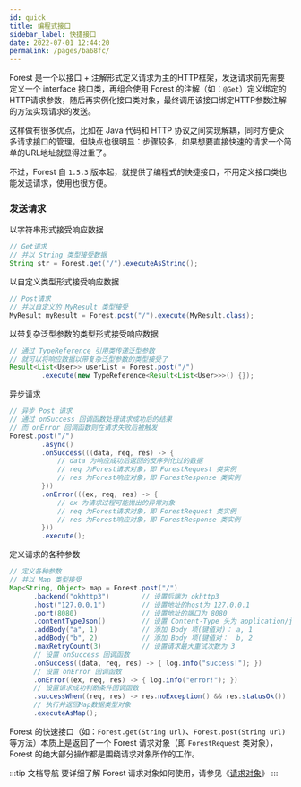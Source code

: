 ```yaml
---
id: quick
title: 编程式接口
sidebar_label: 快捷接口
date: 2022-07-01 12:44:20
permalink: /pages/ba68fc/
---
```


Forest 是一个以接口 + 注解形式定义请求为主的HTTP框架，发送请求前先需要定义一个 interface 接口类，再组合使用 Forest 的注解（如：`@Get`）定义绑定的HTTP请求参数，随后再实例化接口类对象，最终调用该接口绑定HTTP参数注解的方法实现请求的发送。

这样做有很多优点，比如在 Java 代码和 HTTP 协议之间实现解耦，同时方便众多请求接口的管理。但缺点也很明显：步骤较多，如果想要直接快速的请求一个简单的URL地址就显得过重了。

不过，Forest 自 `1.5.3` 版本起，就提供了编程式的快捷接口，不用定义接口类也能发送请求，使用也很方便。

### 发送请求

以字符串形式接受响应数据

```java
// Get请求
// 并以 String 类型接受数据
String str = Forest.get("/").executeAsString();
```

以自定义类型形式接受响应数据

```java
// Post请求
// 并以自定义的 MyResult 类型接受
MyResult myResult = Forest.post("/").execute(MyResult.class);
```

以带复杂泛型参数的类型形式接受响应数据

```java
// 通过 TypeReference 引用类传递泛型参数
// 就可以将响应数据以带复杂泛型参数的类型接受了
Result<List<User>> userList = Forest.post("/")
        .execute(new TypeReference<Result<List<User>>>() {});
```

异步请求

```java
// 异步 Post 请求
// 通过 onSuccess 回调函数处理请求成功后的结果
// 而 onError 回调函数则在请求失败后被触发
Forest.post("/")
        .async()
        .onSuccess(((data, req, res) -> {
            // data 为响应成功后返回的反序列化过的数据
            // req 为Forest请求对象，即 ForestRequest 类实例
            // res 为Forest响应对象，即 ForestResponse 类实例
        }))
        .onError(((ex, req, res) -> {
            // ex 为请求过程可能抛出的异常对象
            // req 为Forest请求对象，即 ForestRequest 类实例
            // res 为Forest响应对象，即 ForestResponse 类实例
        }))
        .execute();
```

定义请求的各种参数

```java
// 定义各种参数
// 并以 Map 类型接受
Map<String, Object> map = Forest.post("/")
      .backend("okhttp3")        // 设置后端为 okhttp3
      .host("127.0.0.1")         // 设置地址的host为 127.0.0.1
      .port(8080)                // 设置地址的端口为 8080
      .contentTypeJson()         // 设置 Content-Type 头为 application/json
      .addBody("a", 1)           // 添加 Body 项(键值对)： a, 1
      .addBody("b", 2)           // 添加 Body 项(键值对：  b, 2
      .maxRetryCount(3)          // 设置请求最大重试次数为 3
      // 设置 onSuccess 回调函数
      .onSuccess((data, req, res) -> { log.info("success!"); })
      // 设置 onError 回调函数
      .onError((ex, req, res) -> { log.info("error!"); })
      // 设置请求成功判断条件回调函数
      .successWhen((req, res) -> res.noException() && res.statusOk())
      // 执行并返回Map数据类型对象
      .executeAsMap();
```

Forest 的快速接口（如：`Forest.get(String url)`、`Forest.post(String url)`等方法）本质上是返回了一个 Forest 请求对象（即 `ForestRequest` 类对象），Forest 的绝大部分操作都是围绕请求对象所作的工作。

:::tip 文档导航
要详细了解 Forest 请求对象如何使用，请参见《[请求对象](/docs/basic/request/)》
:::
